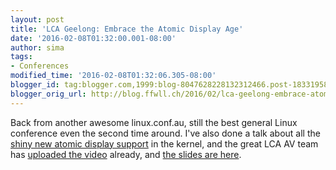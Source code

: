 ```yaml
---
layout: post
title: 'LCA Geelong: Embrace the Atomic Display Age'
date: '2016-02-08T01:32:00.001-08:00'
author: sima
tags: 
- Conferences
modified_time: '2016-02-08T01:32:06.305-08:00'
blogger_id: tag:blogger.com,1999:blog-8047628228132312466.post-183319580757219114
blogger_orig_url: http://blog.ffwll.ch/2016/02/lca-geelong-embrace-atomic-display-age.html
---
```


Back from another awesome linux.conf.au, still the best general Linux conference
even the second time around. I've also done a talk about all the [shiny new
atomic display
support](https://linux.conf.au/schedule/30132/view_talk?day=wednesday) in the kernel, and the great LCA AV team has
[uploaded the video](https://www.youtube.com/watch?v=LjiB_JeDn2M&amp;feature=youtu.be)
already, and [the slides are here](/slides/lca-2016.pdf).
